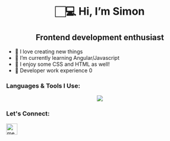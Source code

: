 
<h1 align="center">🏻‍💻 Hi, I’m Simon</h1> 
<h2 align="center">Frontend development enthusiast </h2>  
 

- 🍃 I love creating new things 
- 📖 I’m currently learning Angular/Javascript
- 🌸 I enjoy some CSS and HTML as well! 
- 🐙 Developer work experience 0



<h3>Languages & Tools I Use:</h3>
<p align="center">
  <a href="https://skillicons.dev">
    <img src="https://skillicons.dev/icons?i=html,css,js,ts,angular,firebase,bootstrap,git,vscode" />
  </a>
</p>

<h3>Let's Connect:</h3>
<p><a href="https://www.linkedin.com/in/simon-baumhauer-850084239/"><img align="center" src="https://cdn.jsdelivr.net/gh/devicons/devicon/icons/linkedin/linkedin-original.svg" alt="me in linkedin" height="auto" width="30"/></a></p>

<!-- ![Github stats](https://github-readme-stats.vercel.app/api?username=catherineisonline&theme=omni&show_icons=true&locale=en) -->



